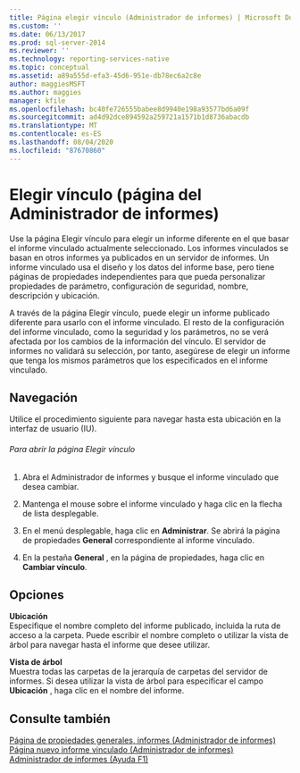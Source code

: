 ```yaml
---
title: Página elegir vínculo (Administrador de informes) | Microsoft Docs
ms.custom: ''
ms.date: 06/13/2017
ms.prod: sql-server-2014
ms.reviewer: ''
ms.technology: reporting-services-native
ms.topic: conceptual
ms.assetid: a89a555d-efa3-45d6-951e-db78ec6a2c8e
author: maggiesMSFT
ms.author: maggies
manager: kfile
ms.openlocfilehash: bc40fe726555babee8d9940e198a93577bd6a09f
ms.sourcegitcommit: ad4d92dce894592a259721a1571b1d8736abacdb
ms.translationtype: MT
ms.contentlocale: es-ES
ms.lasthandoff: 08/04/2020
ms.locfileid: "87670860"
---
```

# <a name="choose-link-page-report-manager"></a>Elegir vínculo (página del Administrador de informes)
  Use la página Elegir vínculo para elegir un informe diferente en el que basar el informe vinculado actualmente seleccionado. Los informes vinculados se basan en otros informes ya publicados en un servidor de informes. Un informe vinculado usa el diseño y los datos del informe base, pero tiene páginas de propiedades independientes para que pueda personalizar propiedades de parámetro, configuración de seguridad, nombre, descripción y ubicación.  
  
 A través de la página Elegir vínculo, puede elegir un informe publicado diferente para usarlo con el informe vinculado. El resto de la configuración del informe vinculado, como la seguridad y los parámetros, no se verá afectada por los cambios de la información del vínculo. El servidor de informes no validará su selección, por tanto, asegúrese de elegir un informe que tenga los mismos parámetros que los especificados en el informe vinculado.  
  
## <a name="navigation"></a>Navegación  
 Utilice el procedimiento siguiente para navegar hasta esta ubicación en la interfaz de usuario (IU).  
  
###### <a name="to-open-the-choose-link-page"></a>Para abrir la página Elegir vínculo  
  
1.  Abra el Administrador de informes y busque el informe vinculado que desea cambiar.  
  
2.  Mantenga el mouse sobre el informe vinculado y haga clic en la flecha de lista desplegable.  
  
3.  En el menú desplegable, haga clic en **Administrar**. Se abrirá la página de propiedades **General** correspondiente al informe vinculado.  
  
4.  En la pestaña **General** , en la página de propiedades, haga clic en **Cambiar vínculo**.  
  
## <a name="options"></a>Opciones  
 **Ubicación**  
 Especifique el nombre completo del informe publicado, incluida la ruta de acceso a la carpeta. Puede escribir el nombre completo o utilizar la vista de árbol para navegar hasta el informe que desee utilizar.  
  
 **Vista de árbol**  
 Muestra todas las carpetas de la jerarquía de carpetas del servidor de informes. Si desea utilizar la vista de árbol para especificar el campo **Ubicación** , haga clic en el nombre del informe.  
  
## <a name="see-also"></a>Consulte también  
 [Página de propiedades generales, informes &#40;Administrador de informes&#41;](../../2014/reporting-services/general-properties-page-reports-report-manager.md)   
 [Página nuevo informe vinculado &#40;Administrador de informes&#41;](../../2014/reporting-services/new-linked-report-page-report-manager.md)   
 [Administrador de informes (Ayuda F1)](../../2014/reporting-services/report-manager-f1-help.md)  
  
  

